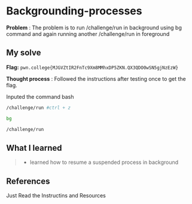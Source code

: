 
# Backgrounding-processes

**Problem** : The problem is to run /challenge/run in background using bg command and again running another  /challenge/run in foreground

## My solve

**Flag:** `pwn.college{MJGVZtIR2FnTc9Xm8MMhxDP5ZKN.QX3QDO0wSN5gjNzEzW}`

**Thought process** :   Followed the instructions after testing once to get the flag.

Inputed the command
bash
```bash
/challenge/run #ctrl + z

bg

/challenge/run


```


## What I learned
> * learned how to resume a suspended process in background
## References 
Just Read the Instructins and Resources

